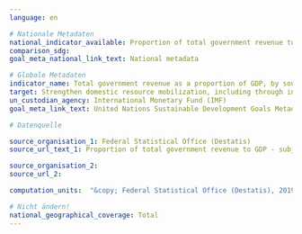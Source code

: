 ```yaml
---
language: en

# Nationale Metadaten
national_indicator_available: Proportion of total government revenue to GDP
comparison_sdg:
goal_meta_national_link_text: National metadata

# Globale Metadaten
indicator_name: Total government revenue as a proportion of GDP, by source
target: Strengthen domestic resource mobilization, including through international support to developing countries, to improve domestic capacity for tax and other revenue collection
un_custodian_agency: International Monetary Fund (IMF)
goal_meta_link_text: United Nations Sustainable Development Goals Metadata

# Datenquelle

source_organisation_1: Federal Statistical Office (Destatis)
source_url_text_1: Proportion of total government revenue to GDP - subject-matter series 18, series 1.4 – 2017, tabelle 2.1.12 (Only available in German)<br>Gross Domestic Product (GDP) - subject-matter series 18, series 1.4 – 2017<br>Revenue and expenditure as well as national financial balance - subject-matter series 18, series 1.4 – 2017

source_organisation_2:
source_url_2:

computation_units:  "&copy; Federal Statistical Office (Destatis), 2019"

# Nicht ändern!
national_geographical_coverage: Total
---
```

